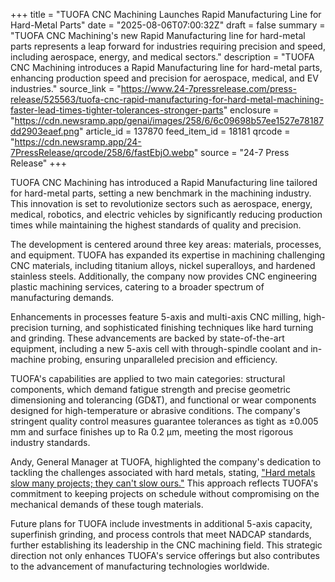 +++
title = "TUOFA CNC Machining Launches Rapid Manufacturing Line for Hard-Metal Parts"
date = "2025-08-06T07:00:32Z"
draft = false
summary = "TUOFA CNC Machining's new Rapid Manufacturing line for hard-metal parts represents a leap forward for industries requiring precision and speed, including aerospace, energy, and medical sectors."
description = "TUOFA CNC Machining introduces a Rapid Manufacturing line for hard-metal parts, enhancing production speed and precision for aerospace, medical, and EV industries."
source_link = "https://www.24-7pressrelease.com/press-release/525563/tuofa-cnc-rapid-manufacturing-for-hard-metal-machining-faster-lead-times-tighter-tolerances-stronger-parts"
enclosure = "https://cdn.newsramp.app/genai/images/258/6/6c09698b57ee1527e78187dd2903eaef.png"
article_id = 137870
feed_item_id = 18181
qrcode = "https://cdn.newsramp.app/24-7PressRelease/qrcode/258/6/fastEbjO.webp"
source = "24-7 Press Release"
+++

<p>TUOFA CNC Machining has introduced a Rapid Manufacturing line tailored for hard-metal parts, setting a new benchmark in the machining industry. This innovation is set to revolutionize sectors such as aerospace, energy, medical, robotics, and electric vehicles by significantly reducing production times while maintaining the highest standards of quality and precision.</p><p>The development is centered around three key areas: materials, processes, and equipment. TUOFA has expanded its expertise in machining challenging CNC materials, including titanium alloys, nickel superalloys, and hardened stainless steels. Additionally, the company now provides CNC engineering plastic machining services, catering to a broader spectrum of manufacturing demands.</p><p>Enhancements in processes feature 5-axis and multi-axis CNC milling, high-precision turning, and sophisticated finishing techniques like hard turning and grinding. These advancements are backed by state-of-the-art equipment, including a new 5-axis cell with through-spindle coolant and in-machine probing, ensuring unparalleled precision and efficiency.</p><p>TUOFA's capabilities are applied to two main categories: structural components, which demand fatigue strength and precise geometric dimensioning and tolerancing (GD&T), and functional or wear components designed for high-temperature or abrasive conditions. The company's stringent quality control measures guarantee tolerances as tight as ±0.005 mm and surface finishes up to Ra 0.2 µm, meeting the most rigorous industry standards.</p><p>Andy, General Manager at TUOFA, highlighted the company's dedication to tackling the challenges associated with hard metals, stating, <a href='https://www.tuofa-cncmachining.com' rel='nofollow' target='_blank'>"Hard metals slow many projects; they can't slow ours."</a> This approach reflects TUOFA's commitment to keeping projects on schedule without compromising on the mechanical demands of these tough materials.</p><p>Future plans for TUOFA include investments in additional 5-axis capacity, superfinish grinding, and process controls that meet NADCAP standards, further establishing its leadership in the CNC machining field. This strategic direction not only enhances TUOFA's service offerings but also contributes to the advancement of manufacturing technologies worldwide.</p>